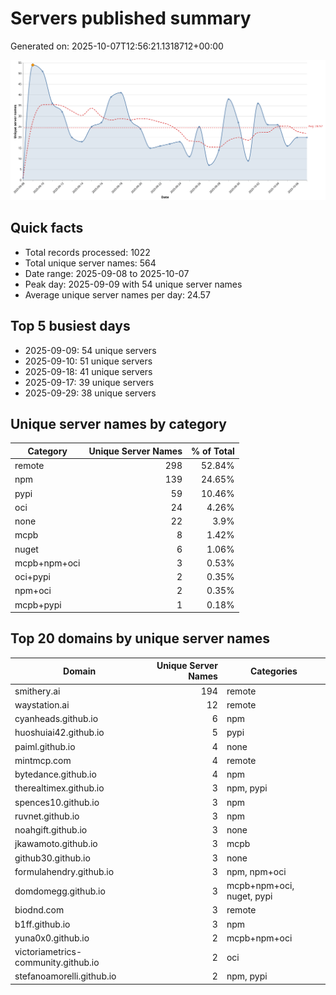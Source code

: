 # Servers published summary

Generated on: 2025-10-07T12:56:21.1318712+00:00

![Unique servers per day](servers-per-day.svg)

## Quick facts
- Total records processed: 1022
- Total unique server names: 564
- Date range: 2025-09-08 to 2025-10-07
- Peak day: 2025-09-09 with 54 unique server names
- Average unique server names per day: 24.57

## Top 5 busiest days
- 2025-09-09: 54 unique servers
- 2025-09-10: 51 unique servers
- 2025-09-18: 41 unique servers
- 2025-09-17: 39 unique servers
- 2025-09-29: 38 unique servers

## Unique server names by category

| Category | Unique Server Names | % of Total |
|----------|---------------------:|-----------:|
| remote | 298 | 52.84% |
| npm | 139 | 24.65% |
| pypi | 59 | 10.46% |
| oci | 24 | 4.26% |
| none | 22 | 3.9% |
| mcpb | 8 | 1.42% |
| nuget | 6 | 1.06% |
| mcpb+npm+oci | 3 | 0.53% |
| oci+pypi | 2 | 0.35% |
| npm+oci | 2 | 0.35% |
| mcpb+pypi | 1 | 0.18% |

## Top 20 domains by unique server names

| Domain | Unique Server Names | Categories |
|--------|---------------------:|------------|
| smithery.ai | 194 | remote |
| waystation.ai | 12 | remote |
| cyanheads.github.io | 6 | npm |
| huoshuiai42.github.io | 5 | pypi |
| paiml.github.io | 4 | none |
| mintmcp.com | 4 | remote |
| bytedance.github.io | 4 | npm |
| therealtimex.github.io | 3 | npm, pypi |
| spences10.github.io | 3 | npm |
| ruvnet.github.io | 3 | npm |
| noahgift.github.io | 3 | none |
| jkawamoto.github.io | 3 | mcpb |
| github30.github.io | 3 | none |
| formulahendry.github.io | 3 | npm, npm+oci |
| domdomegg.github.io | 3 | mcpb+npm+oci, nuget, pypi |
| biodnd.com | 3 | remote |
| b1ff.github.io | 3 | npm |
| yuna0x0.github.io | 2 | mcpb+npm+oci |
| victoriametrics-community.github.io | 2 | oci |
| stefanoamorelli.github.io | 2 | npm, pypi |
